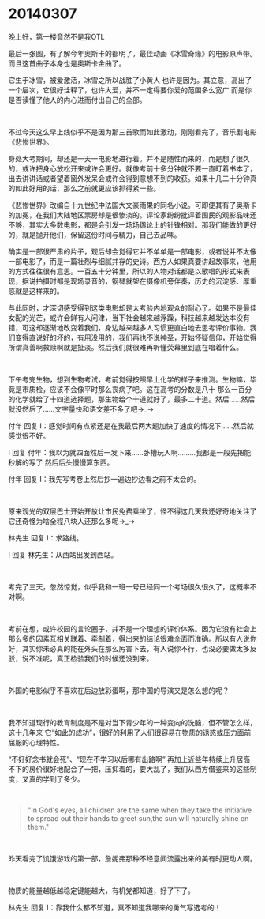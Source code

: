 # 20140307

晚上好，第一楼竟然不是我OTL

最后一张图，有了解今年奥斯卡的都明了，最佳动画《冰雪奇缘》的电影原声带。而且这首曲子本身也是奥斯卡金曲了。

它生于冰雪，被爱激活，冰雪之所以战胜了小黄人 也许是因为。其立意，高出了一个层次，它很好诠释了，也许大爱，并不一定得要你爱的范围多么宽广 而是你是否读懂了他人的内心进而付出自己的全部。

<br/>

不过今天这么早上线似乎不是因为那三首歌而如此激动，刚刚看完了，音乐剧电影《悲惨世界》。

身处大考期间，却还是一天一电影地进行着。并不是随性而来的，而是想了很久的，或许把身心放松开来或许会更好。就像考前十多分钟就不要一直盯着书本了，出去讲讲话或者望着窗外发呆会或许会得到意想不到的收获。如果十几二十分钟真的如此好用的话，那么之前就更应该抓得紧一些。

《悲惨世界》改编自十九世纪中法国大文豪雨果的同名小说。可即便其有了奥斯卡的加冕，在我们大陆地区票房却是很惨淡的。评论家纷纷批评着国民的观影品味还不够，其实大多数电影，都是会引发一场场舆论上的针锋相对。那我们能做的更好的，就是抛开他们，保留这份时间与精力，自己去品味。

确实是一部很严肃的片子，观后却会觉得它并不单单是一部电影，或者说并不太像一部电影了，而是一篇壮烈与细腻并存的史诗。西方人如果真要讲起故事来，他用的方式往往很有意思。一百五十分钟里，所以的人物对话都是以歌唱的形式来表现，据说拍摄时都是现场录音的，钢琴就架在摄像机旁伴奏，历史的沉淀感、厚重感就是这样来的。

与此同时，才深切感受得到这类电影却是太考验内地观众的耐心了。如果不是最佳女配的光芒，或许会鲜有人问津，当下社会越来越浮躁，科技越来越发达本没有错，可这却逐渐地改变着我们，身边越来越多人习惯更直白地去思考评价事物。我们变得直说好的坏的，有用没用的，我们再也不说神圣，开始怀疑信仰，开始觉得所谓真善啊救赎啊就是扯淡。然后我们就很难再听懂荧幕里到底在唱着什么。

<br/>

下午考完生物，想到生物考试，考前觉得按照早上化学的样子来推测。生物嘛，毕竟是市质检，应该不会像平时那么丧病了吧。这在高考的分数是八十 那么一百分的化学就给了十四道选择题，那生物给个十道就好了，最多二十道。然后……然后就没然后了……文字量快和语文差不多了吧→_→

付年 回复 I：感觉时间有点紧还是在我最后两大题加快了速度的情况下……然后就感觉很不好。

I 回复 付年：我以为就四面然后一发下来……卧槽玩人啊………我都是一般先把能秒解的写了 然后后头慢慢算东西。

付年 回复 I：我先写考卷上然后抄一遍边抄边看之前不太会的。

<br/>

原来观光的双层巴士开始开放让市民免费乘坐了，怪不得这几天我还好奇地关注了它还奇怪为啥全程八块人还那么多呢→_→

林先生 回复 I：求路线。

I 回复 林先生：从西站出发到西站。

<br/>

考完了三天，忽然惊觉，似乎我和一班一号已经同一个考场很久很久了，这概率不对啊。

<br/>

考前在想，或许校园的言论圈子，并不是一个理想的评价体系。因为它没有社会上那么多的因素互相关联着、牵制着，得出来的结论很难全面而准确。所以有人说你好，其实你未必真的能在外头在那么厉害下去，有人说你不行，也没必要做太多反驳，说不准呢，真正检验我们的时候还没到来。

<br/>

外国的电影似乎不喜欢在后边放彩蛋啊，那中国的导演又是怎么想的呢？

<br/>

我不知道现行的教育制度是不是对当下青少年的一种变向的洗脑，但不管怎么样，这十几年来 它“如此的成功”，很好的利用了人们很容易在物质的诱惑或压力面前屈服的心理特性。

“不好好念书就会死”、“现在不学习以后哪有出路啊” 再加上近些年持续上升居高不下的房价很好地配合了一把，压抑着的，要大乱了，我们从西方借鉴来的这些制度，又真的学到了多少。

<br/>

> "In God's eyes, all children are the same when they take the initiative to spread out their hands to greet sun,the sun will naturally shine on them."

<br/>

昨天看完了饥饿游戏的第一部，詹妮弗那种不经意间流露出来的美有时更动人啊。

<br/>

物质的能量越低越稳定键能越大，有机党都知道，好了下了。

林先生 回复 I：靠我什么都不知道，真不知道我哪来的勇气写选考的！